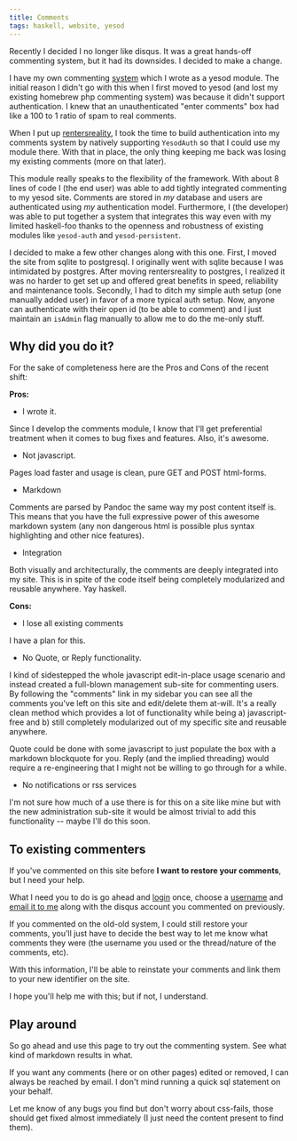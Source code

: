 ```yaml
---
title: Comments
tags: haskell, website, yesod
---
```


Recently I decided I no longer like disqus. It was a great hands-off 
commenting system, but it had its downsides. I decided to make a change.

I have my own commenting [system][] which I wrote as a yesod module. The 
initial reason I didn't go with this when I first moved to yesod (and 
lost my existing homebrew php commenting system) was because it didn't 
support authentication. I knew that an unauthenticated "enter comments" 
box had like a 100 to 1 ratio of spam to real comments.

[system]: https://github.com/pbrisbin/yesod-comments

When I put up [rentersreality][], I took the time to build 
authentication into my comments system by natively supporting 
`YesodAuth` so that I could use my module there. With that in place, the 
only thing keeping me back was losing my existing comments (more on that 
later).

[rentersreality]: http://rentersreality.com

This module really speaks to the flexibility of the framework. With 
about 8 lines of code I (the end user) was able to add tightly 
integrated commenting to my yesod site. Comments are stored in *my* 
database and users are authenticated using *my* authentication model. 
Furthermore, I (the developer) was able to put together a system that 
integrates this way even with my limited haskell-foo thanks to the 
openness and robustness of existing modules like `yesod-auth` and 
`yesod-persistent`.

I decided to make a few other changes along with this one. First, I 
moved the site from sqlite to postgresql. I originally went with sqlite 
because I was intimidated by postgres. After moving rentersreality to 
postgres, I realized it was no harder to get set up and offered great 
benefits in speed, reliability and maintenance tools. Secondly, I had to 
ditch my simple auth setup (one manually added user) in favor of a more 
typical auth setup. Now, anyone can authenticate with their open id (to 
be able to comment) and I just maintain an `isAdmin` flag manually to 
allow me to do the me-only stuff.

## Why did you do it?

For the sake of completeness here are the Pros and Cons of the recent 
shift:

**Pros:**

* I wrote it.

Since I develop the comments module, I know that I'll get preferential 
treatment when it comes to bug fixes and features. Also, it's awesome.

* Not javascript.

Pages load faster and usage is clean, pure GET and POST html-forms.

* Markdown

Comments are parsed by Pandoc the same way my post content itself is. 
This means that you have the full expressive power of this awesome 
markdown system (any non dangerous html is possible plus syntax 
highlighting and other nice features).

* Integration

Both visually and architecturally, the comments are deeply integrated 
into my site. This is in spite of the code itself being completely 
modularized and reusable anywhere. Yay haskell.

**Cons:**

* I lose all existing comments

I have a plan for this.

* No Quote, or Reply functionality.

I kind of sidestepped the whole javascript edit-in-place usage scenario 
and instead created a full-blown management sub-site for commenting 
users. By following the "comments" link in my sidebar you can see all 
the comments you've left on this site and edit/delete them at-will. It's 
a really clean method which provides a lot of functionality while being 
a) javascript-free and b) still completely modularized out of my 
specific site and reusable anywhere.

Quote could be done with some javascript to just populate the box with a 
markdown blockquote for you. Reply (and the implied threading) would 
require a re-engineering that I might not be willing to go through for a 
while.

* No notifications or rss services

I'm not sure how much of a use there is for this on a site like mine but 
with the new administration sub-site it would be almost trivial to add 
this functionality -- maybe I'll do this soon.

## To existing commenters

If you've commented on this site before **I want to restore your 
comments**, but I need your help.

What I need you to do is go ahead and [login][] once, choose a 
[username][edit] and [email it to me][email] along with the disqus 
account you commented on previously.

[login]: /auth/login   "login via any open id"
[edit]:  /profile/edit "edit your profile"
[email]: mailto:comments@pbrisbin.com     "mail me!"

If you commented on the old-old system, I could still restore your 
comments, you'll just have to decide the best way to let me know what 
comments they were (the username you used or the thread/nature of the 
comments, etc).

With this information, I'll be able to reinstate your comments and link 
them to your new identifier on the site.

I hope you'll help me with this; but if not, I understand.

## Play around

So go ahead and use this page to try out the commenting system. See what 
kind of markdown results in what.

If you want any comments (here or on other pages) edited or removed, I 
can always be reached by email. I don't mind running a quick sql 
statement on your behalf.

Let me know of any bugs you find but don't worry about css-fails, those 
should get fixed almost immediately (I just need the content present to 
find them).
